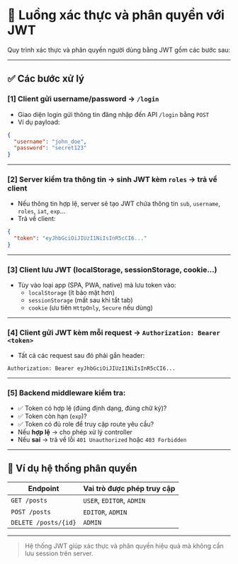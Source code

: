 # 🔐 Luồng xác thực và phân quyền với JWT

Quy trình xác thực và phân quyền người dùng bằng JWT gồm các bước sau:

---

## ✅ Các bước xử lý

### [1] Client gửi username/password → `/login`
- Giao diện login gửi thông tin đăng nhập đến API `/login` bằng `POST`
- Ví dụ payload:
```json
{
  "username": "john_doe",
  "password": "secret123"
}
```

---

### [2] Server kiểm tra thông tin → sinh JWT kèm `roles` → trả về client
- Nếu thông tin hợp lệ, server sẽ tạo JWT chứa thông tin `sub`, `username`, `roles`, `iat`, `exp`...
- Trả về client:
```json
{
  "token": "eyJhbGciOiJIUzI1NiIsInR5cCI6..."
}
```

---

### [3] Client lưu JWT (localStorage, sessionStorage, cookie…)
- Tùy vào loại app (SPA, PWA, native) mà lưu token vào:
    - `localStorage` (ít bảo mật hơn)
    - `sessionStorage` (mất sau khi tắt tab)
    - `cookie` (ưu tiên `HttpOnly`, `Secure` nếu dùng)

---

### [4] Client gửi JWT kèm mỗi request → `Authorization: Bearer <token>`
- Tất cả các request sau đó phải gắn header:
```
Authorization: Bearer eyJhbGciOiJIUzI1NiIsInR5cCI6...
```

---

### [5] Backend middleware kiểm tra:
- ✅ Token có hợp lệ (đúng định dạng, đúng chữ ký)?
- ✅ Token còn hạn (`exp`)?
- ✅ Token có đủ role để truy cập route yêu cầu?
- Nếu **hợp lệ** → cho phép xử lý controller
- Nếu **sai** → trả về lỗi `401 Unauthorized` hoặc `403 Forbidden`

---

## 🧩 Ví dụ hệ thống phân quyền

| Endpoint              | Vai trò được phép truy cập   |
|-----------------------|-------------------------------|
| `GET /posts`          | `USER`, `EDITOR`, `ADMIN`     |
| `POST /posts`         | `EDITOR`, `ADMIN`             |
| `DELETE /posts/{id}`  | `ADMIN`                       |

---

> Hệ thống JWT giúp xác thực và phân quyền hiệu quả mà không cần lưu session trên server.